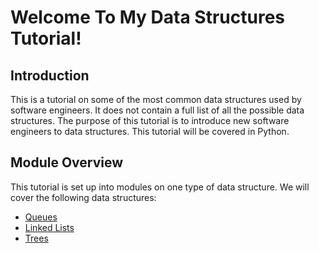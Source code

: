 # Welcome To My Data Structures Tutorial!

## Introduction

This is a tutorial on some of the most common data structures used by software engineers. It does not contain a full list of all the possible data structures. The purpose of this tutorial is to introduce new software engineers to data structures. This tutorial will be covered in Python.

## Module Overview

This tutorial is set up into modules on one type of data structure.
We will cover the following data structures:

- <a href="queue/queue.md">Queues</a>
- <a href="linkedLists.md">Linked Lists</a>
- <a href="trees.md">Trees</a>
